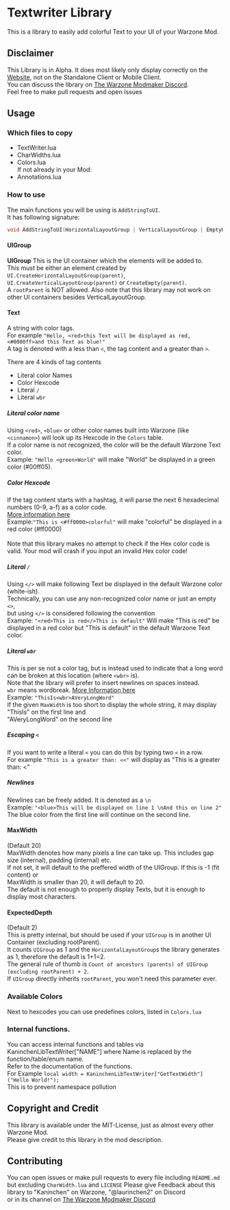 # Textwriter Library
This is a library to easily add colorful Text to your UI of your Warzone Mod.

## Disclaimer
This Library is in Alpha. It does most likely only display correctly on the [Website](https://www.warzone.com/), not on the Standalone Client or Mobile Client.<br>
You can discuss the library on [The Warzone Modmaker Discord](https://discord.com/invite/hqGkVXagyt).<br>
Feel free to make pull requests and open Issues

## Usage
### Which files to copy
- TextWriter.lua
- CharWidths.lua
- Colors.lua<br>
If not already in your Mod:
- Annotations.lua

### How to use
The main functions you will be using is `AddStringToUI`.<br>
It has following signature:
```cpp
void AddStringToUI(HorizontalLayoutGroup | VerticalLayoutGroup | EmptyUIObject UIGroup, string Text, number MaxWidth = 20, integer ExpectedDepth = 2);
```
#### UIGroup
<b>UIGroup</b>
This is the UI container which the elements will be added to.<br>
This must be either an element created by `UI.CreateHorizontalLayoutGroup(parent)`, `UI.CreateVerticalLayoutGroup(parent)` or `CreateEmpty(parent)`.<br>
A `rootParent` is NOT allowed. Also note that this library may not work on other UI containers besides VerticalLayoutGroup.

#### Text
A string with color tags.<br>
For example `"Hello, <red>this Text will be displayed as red, <#0000ff>and this Text as blue!"`<br>
A tag is denoted with a less than `<`, the tag content and a greater than `>`.<br>

There are 4 kinds of tag contents
- Literal color Names
- Color Hexcode
- Literal `/`
- Literal `wbr`

##### Literal color name
Using `<red>`, `<blue>` or other color names built into Warzone (like `<cinnamon>`) will look up its Hexcode in the `Colors` table.<br>
If a color name is not recognized, the color will be the default Warzone Text color.<br>
Example: `"Hello <green>World"` will make "World" be displayed in a green color (#00ff05).<br>

##### Color Hexcode
If the tag content starts with a hashtag, it will parse the next 6 hexadecimal numbers (0-9, a-f) as a color code.<br>
[More information here](https://en.wikipedia.org/wiki/Web_colors#Hex_triplet)<br>
Example:`"This is <#ff0000>colorful"` will make "colorful" be displayed in a red color (#ff0000)<br>
<br>
Note that this library makes no attempt to check if the Hex color code is valid. Your mod will crash if you input an invalid Hex color code!<br>

##### Literal `/`
Using `</>` will make following Text be displayed in the default Warzone color (white-ish).<br>
Technically, you can use any non-recognized color name or just an empty `<>`,<br>
but using `</>` is considered following the convention<br>
Example: `"<red>This is red</>This is default"` Will make "This is red" be displayed in a red color but "This is default" in the default Warzone Text color.<br>

##### Literal `wbr`
This is per se not a color tag, but is instead used to indicate that a long word can be broken at this location (where `<wbr>` is).<br>
Note that the library will prefer to insert newlines on spaces instead.<br>
`wbr` means wordbreak. [More Information here](https://developer.mozilla.org/en-US/docs/Web/HTML/Element/wbr?retiredLocale=de)<br>
Example: `"ThisIs<wbr>AVeryLongWord"`<br>
If the given `MaxWidth` is too short to display the whole string, it may display<br>
"ThisIs" on the first line and<br>
"AVeryLongWord" on the second line<br>

##### Escaping `<`
If you want to write a literal `<` you can do this by typing two `<` in a row.<br>
For example `"This is a greater than: <<"` will display as "This is a greater than: <"

##### Newlines
Newlines can be freely added. It is denoted as a `\n`<br>
Example: `"<blue>This will be displayed on line 1 \nAnd this on line 2"`<br>
The blue color from the first line will continue on the second line.

#### MaxWidth
(Default 20)<br>
MaxWidth denotes how many pixels a line can take up. This includes gap size (internal), padding (internal) etc.<br>
If not set, it will default to the preffered width of the UIGroup. If this is -1 (fit content) or<br>
MaxWidth is smaller than 20, it will default to 20.<br>
The default is not enough to properly display Texts, but it is enough to display most characters.<br>

#### ExpectedDepth
(Default 2)<br>
This is pretty internal, but should be used if your `UIGroup` is in another UI Container (excluding rootParent).<br>
It counts `UIGroup` as 1 and the `HorizontalLayoutGroup`s the library generates as 1, therefore the default is 1+1=2.<br>
The general rule of thumb is `Count of ancestors (parents) of UIGroup (excluding rootParent) + 2`.<br>
If `UIGroup` directly inherits `rootParent`, you won't need this parameter ever.<br>

### Available Colors
Next to hexcodes you can use predefines colors, listed in `Colors.lua`<br>

### Internal functions.
You can access internal functions and tables via KaninchenLibTextWriter["NAME"] where Name is replaced by the function/table/enum name.<br>
Refer to the documentation of the functions.<br>
For Example `local width = KaninchenLibTextWriter["GetTextWidth"]("Hello World!");`<br>
This is to prevent namespace pollution<br>

## Copyright and Credit
This library is available under the MIT-License, just as almost every other Warzone Mod.<br>
Please give credit to this library in the mod description.

## Contributing
You can open issues or make pull requests to every file including `README.md` but excluding `CharWidth.lua` and `LICENSE`
Please give Feedback about this library to "Kaninchen" on Warzone, "@laurinchen2" on Discord<br>
or in its channel on [The Warzone Modmaker Discord](https://discord.com/invite/hqGkVXagyt)